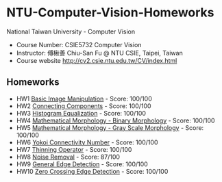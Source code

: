 # NTU-Computer-Vision-Homeworks
National Taiwan University - Computer Vision
* Course Number: CSIE5732 Computer Vision
* Instructor: 傅楸善 Chiu-San Fu @ NTU CSIE, Taipei, Taiwan
* Course website http://cv2.csie.ntu.edu.tw/CV/index.html

## Homeworks
* HW1 [Basic Image Manipulation](http://cv2.csie.ntu.edu.tw/CV/hw2019/hw1.html) - Score: 100/100
* HW2 [Connecting Components](http://cv2.csie.ntu.edu.tw/CV/hw2019/hw2.html) - Score: 100/100
* HW3 [Histogram Equalization](http://cv2.csie.ntu.edu.tw/CV/hw2019/hw3.html) - Score: 100/100
* HW4 [Mathematical Morphology - Binary Morphology](http://cv2.csie.ntu.edu.tw/CV/hw2019/hw4.html) - Score: 100/100
* HW5 [Mathematical Morphology - Gray Scale Morphology](http://cv2.csie.ntu.edu.tw/CV/hw2019/hw5.html) - Score: 100/100
* HW6 [Yokoi Connectivity Number](http://cv2.csie.ntu.edu.tw/CV/hw2019/hw6.html) - Score: 100/100
* HW7 [Thinning Operator](http://cv2.csie.ntu.edu.tw/CV/hw2019/hw7.html) - Score: 100/100
* HW8 [Noise Removal](http://cv2.csie.ntu.edu.tw/CV/hw2019/hw8.html) - Score: 87/100
* HW9 [General Edge Detection](http://cv2.csie.ntu.edu.tw/CV/hw2019/hw9.html) - Score: 100/100
* HW10 [Zero Crossing Edge Detection](http://cv2.csie.ntu.edu.tw/CV/hw2019/hw10.html) - Score: 100/100

